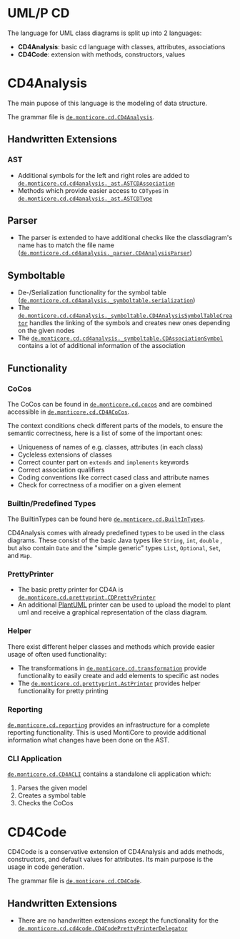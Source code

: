 # UML/P CD
The language for UML class diagrams is split up into 2 languages:
- **CD4Analysis**: basic cd language with classes, attributes, associations 
- **CD4Code**: extension with methods, constructors, values

# CD4Analysis
The main pupose of this language is the modeling of data structure.

The grammar file is 
[`de.monticore.cd.CD4Analysis`](https://git.rwth-aachen.de/monticore/cd4analysis/cd4analysis/blob/develop/src/main/grammars/de/monticore/cd/CD4Analysis.mc4).

## Handwritten Extensions
### AST
- Additional symbols for the left and right roles are added to 
[`de.monticore.cd.cd4analysis._ast.ASTCDAssociation`](https://git.rwth-aachen.de/monticore/cd4analysis/cd4analysis/blob/develop/src/main/java/de/monticore/cd/cd4analysis/_ast/ASTCDAssociation.java)
- Methods which provide easier access to `CDType`s in 
[`de.monticore.cd.cd4analysis._ast.ASTCDType`](https://git.rwth-aachen.de/monticore/cd4analysis/cd4analysis/blob/develop/src/main/java/de/monticore/cd/cd4analysis/_ast/ASTCDType.java)
## Parser
- The parser is extended to have additional checks like the classdiagram's name
 has to match the file name
 ([`de.monticore.cd.cd4analysis._parser.CD4AnalysisParser`](https://git.rwth-aachen.de/monticore/cd4analysis/cd4analysis/blob/develop/src/main/java/de/monticore/cd/cd4analysis/_parser/CD4AnalysisParser.java))
## Symboltable
- De-/Serialization functionality for the symbol table 
([`de.monticore.cd.cd4analysis._symboltable.serialization`](https://git.rwth-aachen.de/monticore/cd4analysis/cd4analysis/-/tree/develop/src/main/java/de/monticore/cd/cd4analysis/_symboltable/serialization))
- The [`de.monticore.cd.cd4analysis._symboltable.CD4AnalysisSymbolTableCreator`](https://git.rwth-aachen.de/monticore/cd4analysis/cd4analysis/blob/develop/src/main/java/de/monticore/cd/cd4analysis/_symboltable/CD4AnalysisSymbolTableCreator.java)
 handles the linking of the symbols and creates new ones depending on the given nodes
- The [`de.monticore.cd.cd4analysis._symboltable.CDAssociationSymbol`](https://git.rwth-aachen.de/monticore/cd4analysis/cd4analysis/blob/develop/src/main/java/de/monticore/cd/cd4analysis/_symboltable/CDAssociationSymbol.java)
 contains a lot of additional information of the association

## Functionality
### CoCos
The CoCos can be found in 
 [`de.monticore.cd.cocos`](https://git.rwth-aachen.de/monticore/cd4analysis/cd4analysis/-/tree/develop/src/main/java/de/monticore/cd/cocos)
 and are combined accessible in
 [`de.monticore.cd.CD4ACoCos`](https://git.rwth-aachen.de/monticore/cd4analysis/cd4analysis/blob/develop/src/main/java/de/monticore/cd/CD4ACoCos.java).

The context conditions check different parts of the models, to ensure the
 semantic correctness, here is a list of some of the important ones:
- Uniqueness of names of e.g. classes, attributes (in each class)
- Cycleless extensions of classes
- Correct counter part on `extends` and `implements` keywords
- Correct association qualifiers
- Coding conventions like correct cased class and attribute names
- Check for correctness of a modifier on a given element

### Builtin/Predefined Types
The BuiltinTypes can be found here
 [`de.monticore.cd.BuiltInTypes`](https://git.rwth-aachen.de/monticore/cd4analysis/cd4analysis/blob/develop/src/main/java/de/monticore/cd/BuiltInTypes.java).

CD4Analysis comes with already predefined types to be used in the class
 diagrams. These consist of the basic Java types like `String`, `int`, `double`
 , but also contain `Date` and the "simple generic" types `List`, `Optional`,
  `Set`, and `Map`.

### PrettyPrinter
- The basic pretty printer for CD4A is
 [`de.monticore.cd.prettyprint.CDPrettyPrinter`](https://git.rwth-aachen.de/monticore/cd4analysis/cd4analysis/blob/develop/src/main/java/de/monticore/cd/prettyprint/CDPrettyPrinter.java)
- An additional [PlantUML](https://plantuml.com/en/class-diagram) printer can
 be used to upload the model to plant uml and receive a graphical representation of the class diagram.

### Helper
There exist different helper classes and methods which provide easier usage of
 often used functionality:
- The transformations in 
[`de.monticore.cd.transformation`](https://git.rwth-aachen.de/monticore/cd4analysis/cd4analysis/-/tree/develop/src/main/java/de/monticore/cd/transformation) provide functionality to easily create and add elements to specific ast nodes
- The 
[`de.monticore.cd.prettyprint.AstPrinter`](https://git.rwth-aachen.de/monticore/cd4analysis/cd4analysis/blob/develop/src/main/java/de/monticore/cd/prettyprint/AstPrinter.java)
 provides helper functionality for pretty printing

### Reporting
[`de.monticore.cd.reporting`](https://git.rwth-aachen.de/monticore/cd4analysis/cd4analysis/-/tree/develop/src/main/java/de/monticore/cd/reporting)
 provides an infrastructure for a complete reporting functionality. This is used MontiCore to provide additional information what changes have been done on the AST. 
  
### CLI Application
[`de.monticore.cd.CD4ACLI`](https://git.rwth-aachen.de/monticore/cd4analysis/cd4analysis/blob/develop/src/main/java/de/monticore/cd/CD4ACLI.java)
 contains a standalone cli application which:
1. Parses the given model
2. Creates a symbol table
3. Checks the CoCos

# CD4Code
CD4Code is a conservative extension of CD4Analysis and adds methods,
 constructors, and default values for attributes. Its main purpose is the usage
 in code generation.

The grammar file is
 [`de.monticore.cd.CD4Code`](https://git.rwth-aachen.de/monticore/cd4analysis/cd4analysis/blob/develop/src/main/grammars/de/monticore/cd/CD4Code.mc4).

## Handwritten Extensions
- There are no handwritten extensions except the functionality for the
 [`de.monticore.cd.cd4code.CD4CodePrettyPrinterDelegator`](https://git.rwth-aachen.de/monticore/cd4analysis/cd4analysis/blob/develop/src/main/java/de/monticore/cd/cd4code/CD4CodePrettyPrinterDelegator.java)
